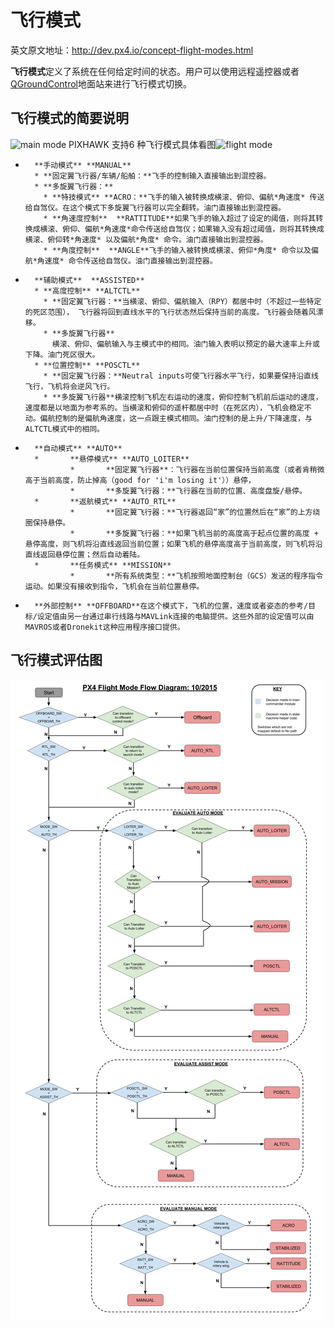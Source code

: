 # 飞行模式
英文原文地址：http://dev.px4.io/concept-flight-modes.html

**飞行模式**定义了系统在任何给定时间的状态。用户可以使用远程遥控器或者[QGroundControl](../3_Tutorial/ground_control_station.md)地面站来进行飞行模式切换。

## 飞行模式的简要说明
![main mode](http://i.imgur.com/cHlbdy9.png)
 PIXHAWK 支持6 种飞行模式具体看图![flight mode](http://i.imgur.com/ktKrAAN.png)
*       **手动模式** **MANUAL**
        * **固定翼飞行器/车辆/船舶：**飞手的控制输入直接输出到混控器。
        * **多旋翼飞行器：**
          * **特技模式** **ACRO：**飞手的输入被转换成横滚、俯仰、偏航*角速度* 传送给自驾仪。在这个模式下多旋翼飞行器可以完全翻转。油门直接输出到混控器。
          * **角速度控制**  **RATTITUDE**如果飞手的输入超过了设定的阈值，则将其转换成横滚、俯仰、偏航*角速度*命令传送给自驾仪；如果输入没有超过阈值，则将其转换成横滚、俯仰转*角速度* 以及偏航*角度* 命令。油门直接输出到混控器。
          * **角度控制**  **ANGLE**飞手的输入被转换成横滚、俯仰*角度* 命令以及偏航*角速度* 命令传送给自驾仪。油门直接输出到混控器。
*       **辅助模式**  **ASSISTED**
        * **高度控制** **ALTCTL** 
          * **固定翼飞行器：**当横滚、俯仰、偏航输入（RPY）都居中时（不超过一些特定的死区范围）， 飞行器将回到直线水平的飞行状态然后保持当前的高度。飞行器会随着风漂移。
          * **多旋翼飞行器**
            横滚、俯仰、偏航输入与主模式中的相同。油门输入表明以预定的最大速率上升或下降。油门死区很大。
        * **位置控制** **POSCTL**
          * **固定翼飞行器：**Neutral inputs可使飞行器水平飞行，如果要保持沿直线飞行，飞机将会逆风飞行。
          * **多旋翼飞行器**横滚控制飞机左右运动的速度，俯仰控制飞机前后运动的速度，速度都是以地面为参考系的。当横滚和俯仰的遥杆都居中时（在死区内），飞机会稳定不动。偏航控制的是偏航角速度，这一点跟主模式相同。油门控制的是上升/下降速度，与ALTCTL模式中的相同。
*       **自动模式** **AUTO**
        *       **悬停模式** **AUTO_LOITER**
                *       **固定翼飞行器**：飞行器在当前位置保持当前高度（或者肯稍微高于当前高度，防止掉高（good for 'i'm losing it'））悬停，
                *       **多旋翼飞行器：**飞行器在当前的位置、高度盘旋/悬停。
        *       **返航模式** **AUTO_RTL**
                *       **固定翼飞行器：**飞行器返回“家”的位置然后在“家”的上方绕圈保持悬停。
                *       **多旋翼飞行器：**如果飞机当前的高度高于起点位置的高度 + 悬停高度，则飞机将沿直线返回当前位置；如果飞机的悬停高度高于当前高度，则飞机将沿直线返回悬停位置；然后自动着陆。
        *       **任务模式** **MISSION**
                *       **所有系统类型：**飞机按照地面控制台（GCS）发送的程序指令运动。如果没有接收到指令，飞机会在当前位置悬停。
*       **外部控制** **OFFBOARD**在这个模式下，飞机的位置，速度或者姿态的参考/目标/设定值由另一台通过串行线路与MAVLink连接的电脑提供。这些外部的设定值可以由MAVROS或者Dronekit这种应用程序接口提供。
## 飞行模式评估图
![commander_flow_diagram](../pictures/diagrams\commander_flow_diagram.png)